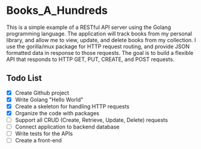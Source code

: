 # Books_A_Hundreds

This is a simple example of a RESTful API server using the Golang programming language.
The application will track books from my personal library, and allow me to view, update, and delete books from my collection.
I use the gorilla/mux package for HTTP request routing, and provide JSON formatted data in response to those requests.
The goal is to build a flexible API that responds to HTTP GET, PUT, CREATE, and POST requests.

Todo List
---

- [x] Create Github project
- [x] Write Golang "Hello World"
- [x] Create a skeleton for handling HTTP requests
- [x] Organize the code with packages
- [ ] Support all CRUD (Create, Retrieve, Update, Delete) requests
- [ ] Connect application to backend database
- [ ] Write tests for the APIs
- [ ] Create a front-end

